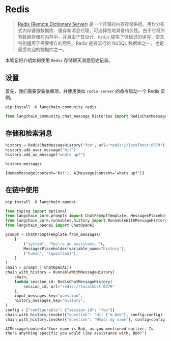 # Redis

>[Redis (Remote Dictionary Server)](https://en.wikipedia.org/wiki/Redis) 是一个开源的内存存储系统，用作分布式内存键值数据库、缓存和消息代理，可选择性地具备持久性。由于它将所有数据存储在内存中，并且由于其设计，`Redis` 提供了低延迟的读写，使其特别适用于需要缓存的用例。Redis 是最流行的 NoSQL 数据库之一，也是最受欢迎的数据库之一。

本笔记将介绍如何使用 `Redis` 存储聊天消息历史记录。

## 设置

首先，我们需要安装依赖项，并使用类似 `redis-server` 的命令启动一个 Redis 实例。

```python
pip install -U langchain-community redis
```

```python
from langchain_community.chat_message_histories import RedisChatMessageHistory
```

## 存储和检索消息

```python
history = RedisChatMessageHistory("foo", url="redis://localhost:6379")
history.add_user_message("hi!")
history.add_ai_message("whats up?")
```

```python
history.messages
```

```output
[HumanMessage(content='hi!'), AIMessage(content='whats up?')]
```

## 在链中使用

```python
pip install -U langchain-openai
```

```python
from typing import Optional
from langchain_core.prompts import ChatPromptTemplate, MessagesPlaceholder
from langchain_core.runnables.history import RunnableWithMessageHistory
from langchain_openai import ChatOpenAI
```

```python
prompt = ChatPromptTemplate.from_messages(
    [
        ("system", "You're an assistant。"),
        MessagesPlaceholder(variable_name="history"),
        ("human", "{question}"),
    ]
)
chain = prompt | ChatOpenAI()
chain_with_history = RunnableWithMessageHistory(
    chain,
    lambda session_id: RedisChatMessageHistory(
        session_id, url="redis://localhost:6379"
    ),
    input_messages_key="question",
    history_messages_key="history",
)
config = {"configurable": {"session_id": "foo"}}
chain_with_history.invoke({"question": "Hi! I'm bob"}, config=config)
chain_with_history.invoke({"question": "Whats my name"}, config=config)
```

```output
AIMessage(content='Your name is Bob, as you mentioned earlier. Is there anything specific you would like assistance with, Bob?')
```